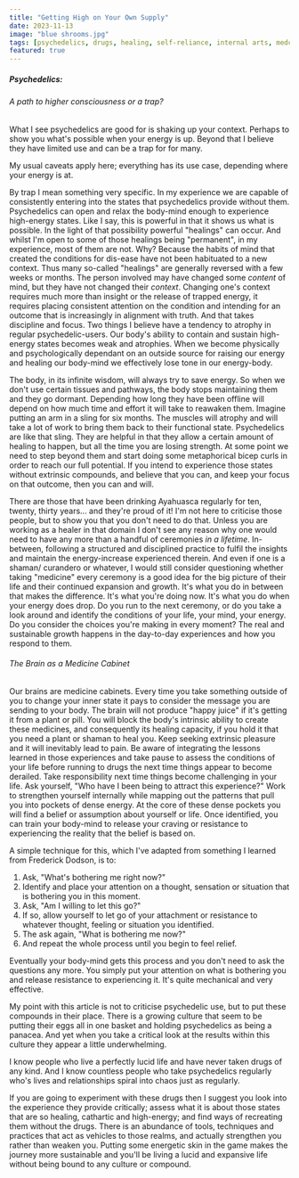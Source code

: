 ```yaml
---
title: "Getting High on Your Own Supply"
date: 2023-11-13
image: "blue shrooms.jpg"
tags: [psychedelics, drugs, healing, self-reliance, internal arts, medcine]
featured: true
---
```


##### Psychedelics:
###### A path to higher consciousness or a trap?

What I see psychedelics are good for is shaking up your context. Perhaps to show you what's possible when your energy is up. Beyond that I believe they
have limited use and can be a trap for for many. 

My usual caveats apply here; everything has its use case, depending where your energy is at.

By trap I mean something very specific. In my experience we are capable of consistently entering into the states that psychedelics provide without them. Psychedelics can open and relax the body-mind enough to experience high-energy states. Like I say, this is powerful in that it shows us what is possible. In the light of that possibility powerful "healings" can occur. And whilst I'm open to some of those healings being "permanent", in my experience, most of them are not. Why? Because the habits of mind that created the conditions for dis-ease have not been habituated to a new context. Thus many so-called "healings" are generally reversed with a few weeks or months. The person involved may have changed some *content* of mind, but they have not changed their *context*. Changing one's context requires much more than insight or the release of trapped energy, it requires placing consistent attention on the condition and intending for an outcome that is increasingly in alignment with truth. And that takes discipline and focus. Two things I believe have a tendency to atrophy in regular psychedelic-users. Our body's ability to contain and sustain high-energy states becomes weak and atrophies. When we become physically and psychologically dependant on an outside source for raising our energy and healing our body-mind we effectively lose tone in our energy-body. 

The body, in its infinite wisdom, will always try to save energy. So when we don't use certain tissues and pathways, the body stops maintaining them and they go dormant. Depending how long they have been offline will depend on how much time and effort it will take to reawaken them. Imagine putting an arm in a sling for six months. The muscles will atrophy and will take a lot of work to bring them back to their functional state. Psychedelics are like that sling. They are helpful in that they allow a certain amount of healing to happen, but all the time you are losing strength. At some point we need to step beyond them and start doing some metaphorical bicep curls in order to reach our full potential. If you intend to experience those states without extrinsic compounds, and believe that you can, and keep your focus on that outcome, then you can and will. 

There are those that have been drinking Ayahuasca regularly for ten, twenty, thirty years... and they're proud of it! I'm not here to criticise those people, but to show you that you don't need to do that. Unless you are working as a healer in that domain I don't see any reason why one would need to have any more than a handful of ceremonies *in a lifetime*. In-between, following a structured and disciplined practice to fulfil the insights and maintain the energy-increase experienced therein. And even if one is a shaman/ curandero or whatever, I would still consider questioning whether taking "medicine" every ceremony is a good idea for the big picture of their life and their continued expansion and growth. It's what you do in between that makes the difference. It's what you're doing now. It's what you do when your energy does drop. Do you run to the next ceremony, or do you take a look around and identify the conditions of your life, your mind, your energy. Do you consider the choices you're making in every moment? The real and sustainable growth happens in the day-to-day experiences and how you respond to them.

###### The Brain as a Medicine Cabinet

Our brains are medicine cabinets. Every time you take something outside of you to change your inner state it pays to consider the message you are sending to your body. The brain will not produce "happy juice" if it's getting it from a plant or pill. You will block the body's intrinsic ability to create these medicines, and consequently its healing capacity, if you hold it that you need a plant or shaman to heal you. Keep seeking extrinsic pleasure and it will inevitably lead to pain. Be aware of integrating the lessons learned in those experiences and take pause to assess the conditions of your life before running to drugs the next time things appear to become derailed. Take responsibility next time things become challenging in  your life. Ask yourself, "Who have I been being to attract this experience?" Work to strengthen yourself internally while mapping out the patterns that pull you into pockets of dense energy. At the core of these dense pockets you will find a belief or assumption about yourself or life. Once identified, you can train your body-mind to release your craving or resistance to experiencing the reality that the belief is based on. 

A simple technique for this, which I've adapted from something I learned from Frederick Dodson, is to:
1. Ask, "What's bothering me right now?"
2. Identify and place your attention on a thought, sensation or situation that is bothering you in this moment. 
3. Ask, "Am I willing to let this go?"
4. If so, allow yourself to let go of your attachment or resistance to whatever thought, feeling or situation you identified. 
5. The ask again, "What is bothering me now?"
6. And repeat the whole process until you begin to feel relief. 

Eventually your body-mind gets this process and you don't need to ask the questions any more. You simply put your attention on what is bothering you and release resistance to experiencing it. It's quite mechanical and very effective. 

My point with this article is not to criticise psychedelic use, but to put these compounds in their place. There is a growing culture that seem to be putting their eggs all in one basket and holding psychedelics as being a panacea. And yet when you take a critical look at the results within this culture they appear a little underwhelming. 

I know people who live a perfectly lucid life and have never taken drugs of any kind. And I know countless people who take psychedelics regularly who's lives and relationships spiral into chaos just as regularly. 

If you are  going to experiment with these drugs then I suggest you look into the experience they provide critically; assess what it is about those states that are so healing, cathartic and high-energy; and find ways of recreating them without the drugs. There is an abundance of tools, techniques and practices that act as vehicles to those realms, and actually strengthen you rather than weaken you. Putting some energetic skin in the game makes the journey more sustainable and you'll be living a lucid and expansive life without being bound to any culture or compound. 
